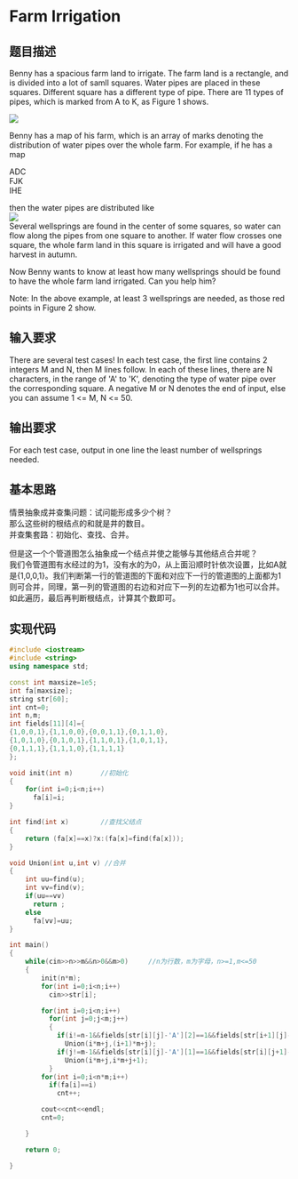 # Farm Irrigation
## 题目描述
Benny has a spacious farm land to irrigate. The farm land is a rectangle, and is divided into a lot of samll squares. Water pipes are placed in these squares. Different square has a different type of pipe. There are 11 types of pipes, which is marked from A to K, as Figure 1 shows.

![](http://acm.hdu.edu.cn/data/images/1121-1.gif)<br>

Benny has a map of his farm, which is an array of marks denoting the distribution of water pipes over the whole farm. For example, if he has a map

ADC<br>
FJK<br>
IHE

then the water pipes are distributed like<br>
![](http://acm.hdu.edu.cn/data/images/1121-2.gif)<br>
Several wellsprings are found in the center of some squares, so water can flow along the pipes from one square to another. If water flow crosses one square, the whole farm land in this square is irrigated and will have a good harvest in autumn.

Now Benny wants to know at least how many wellsprings should be found to have the whole farm land irrigated. Can you help him?

Note: In the above example, at least 3 wellsprings are needed, as those red points in Figure 2 show.

## 输入要求
There are several test cases! In each test case, the first line contains 2 integers M and N, then M lines follow. In each of these lines, there are N characters, in the range of 'A' to 'K', denoting the type of water pipe over the corresponding square. A negative M or N denotes the end of input, else you can assume 1 <= M, N <= 50.

## 输出要求
For each test case, output in one line the least number of wellsprings needed.

## 基本思路
情景抽象成并查集问题：试问能形成多少个树？<br>
那么这些树的根结点的和就是井的数目。<br>
并查集套路：初始化、查找、合并。

但是这一个个管道图怎么抽象成一个结点并使之能够与其他结点合并呢？<br>
我们令管道图有水经过的为1，没有水的为0，从上面沿顺时针依次设置，比如A就是{1,0,0,1}。我们判断第一行的管道图的下面和对应下一行的管道图的上面都为1则可合并，同理，第一列的管道图的右边和对应下一列的左边都为1也可以合并。如此遍历，最后再判断根结点，计算其个数即可。

## 实现代码
```cpp
#include <iostream>
#include <string>
using namespace std;

const int maxsize=1e5;
int fa[maxsize];
string str[60];
int cnt=0;
int n,m;
int fields[11][4]={
{1,0,0,1},{1,1,0,0},{0,0,1,1},{0,1,1,0},
{1,0,1,0},{0,1,0,1},{1,1,0,1},{1,0,1,1},
{0,1,1,1},{1,1,1,0},{1,1,1,1}
};

void init(int n)       //初始化
{
    for(int i=0;i<n;i++)
      fa[i]=i;
}

int find(int x)        //查找父结点
{
    return (fa[x]==x)?x:(fa[x]=find(fa[x]));
}

void Union(int u,int v) //合并
{
    int uu=find(u);
    int vv=find(v);
    if(uu==vv)
      return ;
    else
      fa[vv]=uu;
}

int main()
{
    while(cin>>n>>m&&n>0&&m>0)     //n为行数，m为字母，n>=1,m<=50
    {
        init(n*m);
        for(int i=0;i<n;i++)
          cin>>str[i];

        for(int i=0;i<n;i++)
          for(int j=0;j<m;j++)
          {
            if(i!=n-1&&fields[str[i][j]-'A'][2]==1&&fields[str[i+1][j]-'A'][0]==1)
              Union(i*m+j,(i+1)*m+j);
            if(j!=m-1&&fields[str[i][j]-'A'][1]==1&&fields[str[i][j+1]-'A'][3]==1)
              Union(i*m+j,i*m+j+1);
          }
        for(int i=0;i<n*m;i++)
          if(fa[i]==i)
            cnt++;

        cout<<cnt<<endl;
        cnt=0;

    }

    return 0;

}

```
